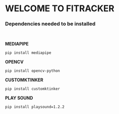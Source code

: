 # WELCOME TO FITRACKER

### Dependencies needed to be installed

</br>

**MEDIAPIPE**

`pip install mediapipe`

**OPENCV**

`pip install opencv-python`

**CUSTOMKTINKER**

`pip install customktinker`

**PLAY SOUND**

`pip install playsound=1.2.2`





